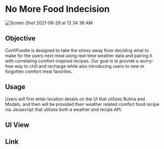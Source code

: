 # No More Food Indecision

![Screen Shot 2021-08-29 at 12 34 36 AM](https://user-images.githubusercontent.com/85209802/131241102-5fa3c41e-11ff-4789-895f-18b855a801b5.png)

## Objective

ConfiFoodie is designed to take the stress away from deciding what to make for the users next meal using real-time weather data and pairing it with correlating comfort-inspired recipes. Our goal is to provide a worry-free way to chill and recharge while also introducing users to new or forgotten comfort meal favorites.

## Usage

Users will first enter location details on the UI that utilizes Bulma and Modals, and then will be provided their weather related comfort food recipe via Javascript that utilizes both a weather and recipe API.

## UI View

## Link
